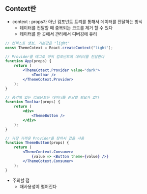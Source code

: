 ## Context란
- context : props가 아닌 컴포넌트 트리를 통해서 데이터를 전달하는 방식
    - 데이터를 전달할 때 중복되는 코드를 제거 할 수 있다
    - 데이터를 한 곳에서 관리해서 디버깅에 유리

```jsx
// 컨텍스트 생성, 기본값은 "light"
const ThemeCotext = React.createContext("light");

// Provider를 태그로 하위 컴포넌트에 데이터를 전달한다
function App(props) {
    return (
        <ThemeCotext.Provider value="dark">
            <Toolbar />
        </ThemeCotext.Provider>
    );
}

// 중간에 있는 컴포넌트는 데이터를 전달할 필요가 없다
function Toolbar(props) {
    return (
        <div>
            <ThemeButton />
        </div>
    );
}

// 가장 가까운 Provider를 찾아서 값을 사용
function ThemeButton(props) {
    return (
        <ThemeContext.Consumer>
            {value => <Button theme={value} />}
        </ThemeCotext.Consumer>
    );
}
```

- 주의할 점
    - 재사용성이 떨어진다
